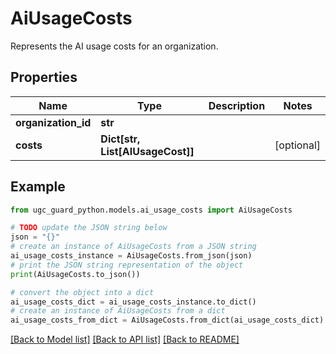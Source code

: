 # AiUsageCosts

Represents the AI usage costs for an organization.

## Properties

Name | Type | Description | Notes
------------ | ------------- | ------------- | -------------
**organization_id** | **str** |  | 
**costs** | **Dict[str, List[AIUsageCost]]** |  | [optional] 

## Example

```python
from ugc_guard_python.models.ai_usage_costs import AiUsageCosts

# TODO update the JSON string below
json = "{}"
# create an instance of AiUsageCosts from a JSON string
ai_usage_costs_instance = AiUsageCosts.from_json(json)
# print the JSON string representation of the object
print(AiUsageCosts.to_json())

# convert the object into a dict
ai_usage_costs_dict = ai_usage_costs_instance.to_dict()
# create an instance of AiUsageCosts from a dict
ai_usage_costs_from_dict = AiUsageCosts.from_dict(ai_usage_costs_dict)
```
[[Back to Model list]](../README.md#documentation-for-models) [[Back to API list]](../README.md#documentation-for-api-endpoints) [[Back to README]](../README.md)


